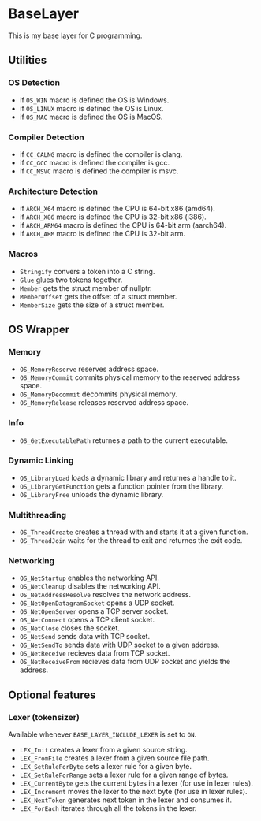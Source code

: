 # BaseLayer

This is my base layer for C programming.

## Utilities

### OS Detection

- if `OS_WIN` macro is defined the OS is Windows.
- if `OS_LINUX` macro is defined the OS is Linux.
- if `OS_MAC` macro is defined the OS is MacOS.

### Compiler Detection

- if `CC_CALNG` macro is defined the compiler is clang.
- if `CC_GCC` macro is defined the compiler is gcc.
- if `CC_MSVC` macro is defined the compiler is msvc.

### Architecture Detection

- if `ARCH_X64` macro is defined the CPU is 64-bit x86 (amd64).
- if `ARCH_X86` macro is defined the CPU is 32-bit x86 (i386).
- if `ARCH_ARM64` macro is defined the CPU is 64-bit arm (aarch64).
- if `ARCH_ARM` macro is defined the CPU is 32-bit arm.

### Macros

- `Stringify` convers a token into a C string.
- `Glue` glues two tokens together.
- `Member` gets the struct member of nullptr.
- `MemberOffset` gets the offset of a struct member.
- `MemberSize` gets the size of a struct member.

## OS Wrapper

### Memory

- `OS_MemoryReserve` reserves address space.
- `OS_MemoryCommit` commits physical memory to the reserved address space.
- `OS_MemoryDecommit` decommits physical memory.
- `OS_MemoryRelease` releases reserved address space.

### Info

- `OS_GetExecutablePath` returnes a path to the current executable.

### Dynamic Linking

- `OS_LibraryLoad` loads a dynamic library and returnes a handle to it.
- `OS_LibraryGetFunction` gets a function pointer from the library.
- `OS_LibraryFree` unloads the dynamic library.

### Multithreading

- `OS_ThreadCreate` creates a thread with and starts it at a given function.
- `OS_ThreadJoin` waits for the thread to exit and returnes the exit code.

### Networking

- `OS_NetStartup` enables the networking API.
- `OS_NetCleanup` disables the networking API.
- `OS_NetAddressResolve` resolves the network address.
- `OS_NetOpenDatagramSocket` opens a UDP socket.
- `OS_NetOpenServer` opens a TCP server socket.
- `OS_NetConnect` opens a TCP client socket.
- `OS_NetClose` closes the socket.
- `OS_NetSend` sends data with TCP socket.
- `OS_NetSendTo` sends data with UDP socket to a given address.
- `OS_NetReceive` recieves data from TCP socket.
- `OS_NetReceiveFrom` recieves data from UDP socket and yields the address.

## Optional features

### Lexer (tokensizer)

Available whenever `BASE_LAYER_INCLUDE_LEXER` is set to `ON`.

- `LEX_Init` creates a lexer from a given source string.
- `LEX_FromFile` creates a lexer from a given source file path.
- `LEX_SetRuleForByte` sets a lexer rule for a given byte.
- `LEX_SetRuleForRange` sets a lexer rule for a given range of bytes.
- `LEX_CurrentByte` gets the current bytes in a lexer (for use in lexer rules).
- `LEX_Increment` moves the lexer to the next byte (for use in lexer rules).
- `LEX_NextToken` generates next token in the lexer and consumes it.
- `LEX_ForEach` iterates through all the tokens in the lexer.
